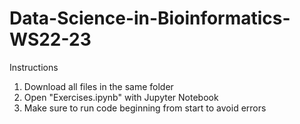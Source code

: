# Data-Science-in-Bioinformatics-WS22-23
Instructions 
1. Download all files in the same folder
2. Open "Exercises.ipynb" with Jupyter Notebook
3. Make sure to run code beginning from start to avoid errors
